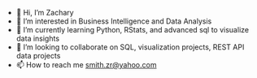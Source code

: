 - 👋 Hi, I’m Zachary
- 👀 I’m interested in Business Intelligence and Data Analysis
- 🌱 I’m currently learning Python, RStats, and advanced sql to visualize data insights
- 💞️ I’m looking to collaborate on SQL, visualization projects, REST API data projects
- 📫 How to reach me smith.zr@yahoo.com
